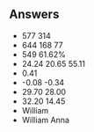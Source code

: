 ## Answers

- 577 314
- 644 168 77
- 549 61.62%
- 24.24 20.65 55.11
- 0.41
- -0.08 -0.34
- 29.70 28.00
- 32.20 14.45
- William
- William Anna
